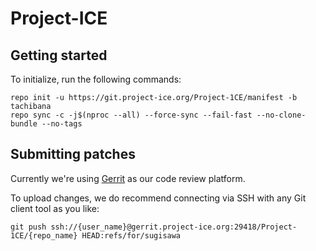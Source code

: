 Project-ICE
===========

Getting started
---------------

To initialize, run the following commands:

```
repo init -u https://git.project-ice.org/Project-1CE/manifest -b tachibana
repo sync -c -j$(nproc --all) --force-sync --fail-fast --no-clone-bundle --no-tags
```

Submitting patches
------------------

Currently we're using [Gerrit](https://review.project-ice.org/) as our code review platform.

To upload changes, we do recommend connecting via SSH with any Git client tool as you like:
```
git push ssh://{user_name}@gerrit.project-ice.org:29418/Project-1CE/{repo_name} HEAD:refs/for/sugisawa
```
